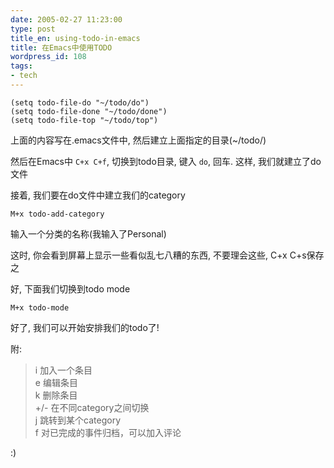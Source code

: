 ```yaml
---
date: 2005-02-27 11:23:00
type: post
title_en: using-todo-in-emacs
title: 在Emacs中使用TODO
wordpress_id: 108
tags:
- tech
---
```


	(setq todo-file-do "~/todo/do")  
	(setq todo-file-done "~/todo/done")  
	(setq todo-file-top "~/todo/top")  

上面的内容写在.emacs文件中, 然后建立上面指定的目录(~/todo/)  
  
然后在Emacs中 `C+x C+f`, 切换到todo目录, 键入 `do`, 回车. 这样, 我们就建立了do文件  
  
接着, 我们要在do文件中建立我们的category  

	M+x todo-add-category  

输入一个分类的名称(我输入了Personal)  

这时, 你会看到屏幕上显示一些看似乱七八糟的东西, 不要理会这些, C+x C+s保存之  
  
好, 下面我们切换到todo mode    

	M+x todo-mode  

好了, 我们可以开始安排我们的todo了!  
  
附:  

>i 加入一个条目  
e 编辑条目  
k 删除条目  
+/- 在不同category之间切换  
j 跳转到某个category  
f 对已完成的事件归档，可以加入评论  

:)
